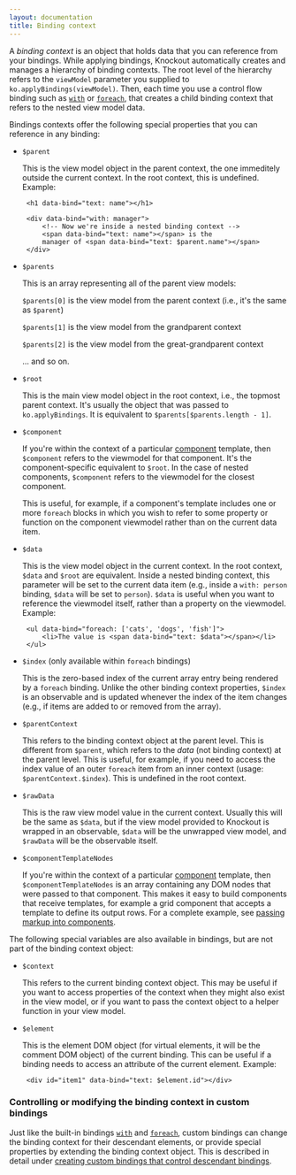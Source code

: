 ```yaml
---
layout: documentation
title: Binding context
---
```


A *binding context* is an object that holds data that you can reference from your bindings. While applying bindings, Knockout automatically creates and manages a hierarchy of binding contexts. The root level of the hierarchy refers to the `viewModel` parameter you supplied to `ko.applyBindings(viewModel)`. Then, each time you use a control flow binding such as [`with`](with-binding.html) or [`foreach`](foreach-binding.html), that creates a child binding context that refers to the nested view model data.

Bindings contexts offer the following special properties that you can reference in any binding:

  * `$parent`

     This is the view model object in the parent context, the one immeditely outside the current context. In the root context, this is undefined. Example:

         <h1 data-bind="text: name"></h1>

         <div data-bind="with: manager">
             <!-- Now we're inside a nested binding context -->
             <span data-bind="text: name"></span> is the
             manager of <span data-bind="text: $parent.name"></span>
         </div>

  * `$parents`

     This is an array representing all of the parent view models:

     `$parents[0]` is the view model from the parent context (i.e., it's the same as `$parent`)

     `$parents[1]` is the view model from the grandparent context

     `$parents[2]` is the view model from the great-grandparent context

     ... and so on.

  * `$root`

     This is the main view model object in the root context, i.e., the topmost parent context. It's usually the object that was passed to `ko.applyBindings`. It is equivalent to `$parents[$parents.length - 1]`. 

  * `$component`

     If you're within the context of a particular [component](component-overview.html) template, then `$component` refers to the viewmodel for that component. It's the component-specific equivalent to `$root`. In the case of nested components, `$component` refers to the viewmodel for the closest component.

     This is useful, for example, if a component's template includes one or more `foreach` blocks in which you wish to refer to some property or function on the component viewmodel rather than on the current data item.

  * `$data`

     This is the view model object in the current context. In the root context, `$data` and `$root` are equivalent. Inside a nested binding context, this parameter will be set to the current data item (e.g., inside a `with: person` binding, `$data` will be set to `person`). `$data` is useful when you want to reference the viewmodel itself, rather than a property on the viewmodel. Example:
    
         <ul data-bind="foreach: ['cats', 'dogs', 'fish']">
             <li>The value is <span data-bind="text: $data"></span></li>
         </ul>

  * `$index` (only available within `foreach` bindings)

     This is the zero-based index of the current array entry being rendered by a `foreach` binding. Unlike the other binding context properties, `$index` is an observable and is updated whenever the index of the item changes (e.g., if items are added to or removed from the array).

  * `$parentContext`

     This refers to the binding context object at the parent level. This is different from `$parent`, which refers to the *data* (not binding context) at the parent level. This is useful, for example, if you need to access the index value of an outer `foreach` item from an inner context (usage: `$parentContext.$index`). This is undefined in the root context.

  * `$rawData`

     This is the raw view model value in the current context. Usually this will be the same as `$data`, but if the view model provided to Knockout is wrapped in an observable, `$data` will be the unwrapped view model, and `$rawData` will be the observable itself.

  * `$componentTemplateNodes`

    If you're within the context of a particular [component](component-overview.html) template, then `$componentTemplateNodes` is an array containing any DOM nodes that were passed to that component. This makes it easy to build components that receive templates, for example a grid component that accepts a template to define its output rows. For a complete example, see [passing markup into components](component-custom-elements.html#passing-markup-into-components).

The following special variables are also available in bindings, but are not part of the binding context object:

  * `$context`

     This refers to the current binding context object. This may be useful if you want to access properties of the context when they might also exist in the view model, or if you want to pass the context object to a helper function in your view model.

  * `$element`

     This is the element DOM object (for virtual elements, it will be the comment DOM object) of the current binding. This can be useful if a binding needs to access an attribute of the current element. Example:

         <div id="item1" data-bind="text: $element.id"></div>

### Controlling or modifying the binding context in custom bindings

Just like the built-in bindings [`with`](with-binding.html) and [`foreach`](foreach-binding.html), custom bindings can change the binding context for their descendant elements, or provide special properties by extending the binding context object. This is described in detail under [creating custom bindings that control descendant bindings](custom-bindings-controlling-descendant-bindings.html).
